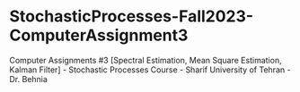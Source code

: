 # StochasticProcesses-Fall2023-ComputerAssignment3
Computer Assignments #3 [Spectral Estimation, Mean Square Estimation,  Kalman Filter] - Stochastic Processes Course - Sharif University of Tehran - Dr. Behnia
